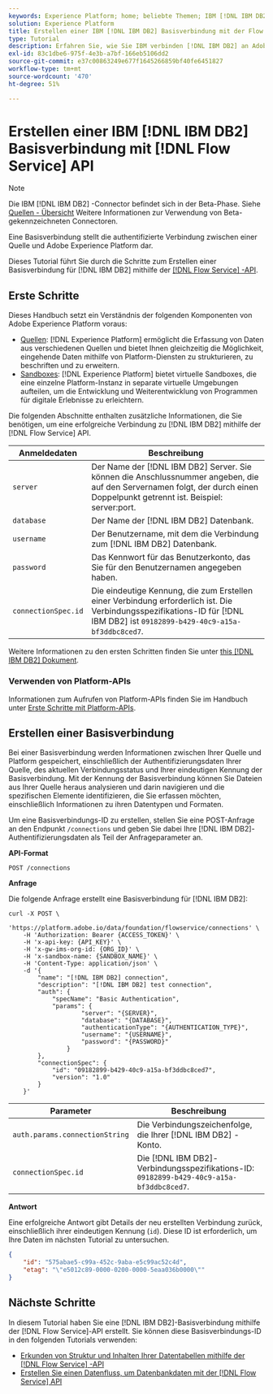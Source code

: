 ```yaml
---
keywords: Experience Platform; home; beliebte Themen; IBM [!DNL IBM DB2];IBM;ibm [!DNL IBM DB2];[!DNL IBM DB2];[!DNL IBM DB2]
solution: Experience Platform
title: Erstellen einer IBM [!DNL IBM DB2] Basisverbindung mit der Flow Service-API
type: Tutorial
description: Erfahren Sie, wie Sie IBM verbinden [!DNL IBM DB2] an Adobe Experience Platform mithilfe der Flow Service-API.
exl-id: 83c1dbe6-975f-4e3b-a7bf-166eb5106dd2
source-git-commit: e37c00863249e677f1645266859bf40fe6451827
workflow-type: tm+mt
source-wordcount: '470'
ht-degree: 51%

---
```


# Erstellen einer IBM [!DNL IBM DB2] Basisverbindung mit [!DNL Flow Service] API

>[!NOTE]
>
>Die IBM [!DNL IBM DB2] -Connector befindet sich in der Beta-Phase. Siehe [Quellen - Übersicht](../../../../home.md#terms-and-conditions) Weitere Informationen zur Verwendung von Beta-gekennzeichneten Connectoren.

Eine Basisverbindung stellt die authentifizierte Verbindung zwischen einer Quelle und Adobe Experience Platform dar.

Dieses Tutorial führt Sie durch die Schritte zum Erstellen einer Basisverbindung für [!DNL IBM DB2] mithilfe der [[!DNL Flow Service] -API](https://www.adobe.io/experience-platform-apis/references/flow-service/).

## Erste Schritte

Dieses Handbuch setzt ein Verständnis der folgenden Komponenten von Adobe Experience Platform voraus:

* [Quellen](../../../../home.md): [!DNL Experience Platform] ermöglicht die Erfassung von Daten aus verschiedenen Quellen und bietet Ihnen gleichzeitig die Möglichkeit, eingehende Daten mithilfe von Platform-Diensten zu strukturieren, zu beschriften und zu erweitern.
* [Sandboxes](../../../../../sandboxes/home.md): [!DNL Experience Platform] bietet virtuelle Sandboxes, die eine einzelne Platform-Instanz in separate virtuelle Umgebungen aufteilen, um die Entwicklung und Weiterentwicklung von Programmen für digitale Erlebnisse zu erleichtern.

Die folgenden Abschnitte enthalten zusätzliche Informationen, die Sie benötigen, um eine erfolgreiche Verbindung zu [!DNL IBM DB2] mithilfe der [!DNL Flow Service] API.

| Anmeldedaten | Beschreibung |
| ---------- | ----------- |
| `server` | Der Name der [!DNL IBM DB2] Server. Sie können die Anschlussnummer angeben, die auf den Servernamen folgt, der durch einen Doppelpunkt getrennt ist. Beispiel: server:port. |
| `database` | Der Name der [!DNL IBM DB2] Datenbank. |
| `username` | Der Benutzername, mit dem die Verbindung zum [!DNL IBM DB2] Datenbank. |
| `password` | Das Kennwort für das Benutzerkonto, das Sie für den Benutzernamen angegeben haben. |
| `connectionSpec.id` | Die eindeutige Kennung, die zum Erstellen einer Verbindung erforderlich ist. Die Verbindungsspezifikations-ID für [!DNL IBM DB2] ist `09182899-b429-40c9-a15a-bf3ddbc8ced7`. |

Weitere Informationen zu den ersten Schritten finden Sie unter [this [!DNL IBM DB2] Dokument](https://www.ibm.com/support/knowledgecenter/SSFMBX/com.ibm.swg.im.dashdb.doc/connecting/connect_credentials.html).

### Verwenden von Platform-APIs

Informationen zum Aufrufen von Platform-APIs finden Sie im Handbuch unter [Erste Schritte mit Platform-APIs](../../../../../landing/api-guide.md).

## Erstellen einer Basisverbindung

Bei einer Basisverbindung werden Informationen zwischen Ihrer Quelle und Platform gespeichert, einschließlich der Authentifizierungsdaten Ihrer Quelle, des aktuellen Verbindungsstatus und Ihrer eindeutigen Kennung der Basisverbindung. Mit der Kennung der Basisverbindung können Sie Dateien aus Ihrer Quelle heraus analysieren und darin navigieren und die spezifischen Elemente identifizieren, die Sie erfassen möchten, einschließlich Informationen zu ihren Datentypen und Formaten.

Um eine Basisverbindungs-ID zu erstellen, stellen Sie eine POST-Anfrage an den Endpunkt `/connections` und geben Sie dabei Ihre [!DNL IBM DB2]-Authentifizierungsdaten als Teil der Anfrageparameter an.

**API-Format**

```https
POST /connections
```

**Anfrage**

Die folgende Anfrage erstellt eine Basisverbindung für [!DNL IBM DB2]:

```shell
curl -X POST \
    'https://platform.adobe.io/data/foundation/flowservice/connections' \
    -H 'Authorization: Bearer {ACCESS_TOKEN}' \
    -H 'x-api-key: {API_KEY}' \
    -H 'x-gw-ims-org-id: {ORG_ID}' \
    -H 'x-sandbox-name: {SANDBOX_NAME}' \
    -H 'Content-Type: application/json' \
    -d '{
        "name": "[!DNL IBM DB2] connection",
        "description": "[!DNL IBM DB2] test connection",
        "auth": {
            "specName": "Basic Authentication",
            "params": {
                    "server": "{SERVER}",
                    "database": "{DATABASE}",
                    "authenticationType": "{AUTHENTICATION_TYPE}",
                    "username": "{USERNAME}",
                    "password": "{PASSWORD}"
                }
        },
        "connectionSpec": {
            "id": "09182899-b429-40c9-a15a-bf3ddbc8ced7",
            "version": "1.0"
        }
    }'
```

| Parameter | Beschreibung |
| --------- | ----------- |
| `auth.params.connectionString` | Die Verbindungszeichenfolge, die Ihrer [!DNL IBM DB2] -Konto. |
| `connectionSpec.id` | Die [!DNL IBM DB2]-Verbindungsspezifikations-ID: `09182899-b429-40c9-a15a-bf3ddbc8ced7`. |

**Antwort**

Eine erfolgreiche Antwort gibt Details der neu erstellten Verbindung zurück, einschließlich ihrer eindeutigen Kennung (`id`). Diese ID ist erforderlich, um Ihre Daten im nächsten Tutorial zu untersuchen.

```json
{
    "id": "575abae5-c99a-452c-9aba-e5c99ac52c4d",
    "etag": "\"e5012c89-0000-0200-0000-5eaa036b0000\""
}
```

## Nächste Schritte

In diesem Tutorial haben Sie eine [!DNL IBM DB2]-Basisverbindung mithilfe der [!DNL Flow Service]-API erstellt. Sie können diese Basisverbindungs-ID in den folgenden Tutorials verwenden:

* [Erkunden von Struktur und Inhalten Ihrer Datentabellen mithilfe der  [!DNL Flow Service] -API](../../explore/tabular.md)
* [Erstellen Sie einen Datenfluss, um Datenbankdaten mit der [!DNL Flow Service] API](../../collect/database-nosql.md)

